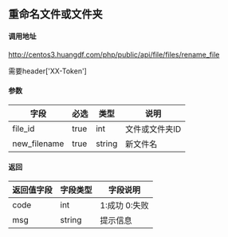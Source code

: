 ## 重命名文件或文件夹

#### 调用地址

http://centos3.huangdf.com/php/public/api/file/files/rename_file

需要header['XX-Token']

#### 参数

|字段|必选|类型|说明|
|----|----|----|----|
|file_id|true|int|文件或文件夹ID|
|new_filename|true|string|新文件名|

#### 返回

|返回值字段|字段类型|字段说明|
|----------|--------|--------|
|code|int|1:成功 0:失败|
|msg|string|提示信息|